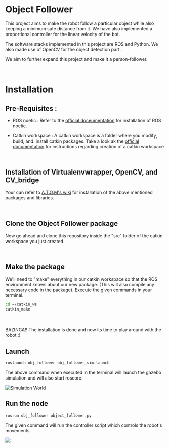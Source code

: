 # Object Follower

This project aims to make the robot follow a particular object while also keeping a minimum safe distance from it. We have also implemented a proportional controller for the linear velocity of the bot. 

The software stacks implemented in this project are ROS and Python. We also made use of OpenCV for the object detection part.

We aim to further expand this project and make it a person-follower.


<br>

# Installation

## Pre-Requisites :
- ROS noetic : Refer to the [official doceumentation](http://wiki.ros.org/noetic/Installation/Ubuntu) for installation of ROS noetic.
               
- Catkin workspace : A catkin workspace is a folder where you modify, build, and. install catkin packages. Take a look ak the [official documentation](http://wiki.ros.org/catkin/Tutorials/create_a_workspace) for instructions regarding creation of a catkin workspace


<br>

## Installation of Virtualenvwrapper, OpenCV, and CV_bridge

Your can refer to [A.T.O.M's wiki](https://atom-robotics-lab.github.io/wiki/setup/virtualenv.html) for installation of the above mentioned packages and libraries.

<br>

## Clone the Object Follower package
Now go ahead and clone this repository inside the "src" folder of the catkin workspace you just created.

<br>

## Make the package
We'll need to "make" everything in our catkin workspace so that the ROS environment knows about our new package.  (This will also compile any necessary code in the package). Execute the given commands in your terminal.

```bash
cd ~/catkin_ws
catkin_make
```


<br><br>
BAZINGA!! The installation is done and now its time to play around with the robot :)



## Launch

```bash
roslaunch obj_follower obj_follower_sim.launch
```
The above command when executed in the terminal will launch the gazebo simulation and will also start roscore.

![Simulation World]("https://github.com/atom-robotics-lab/obj_follower/blob/master/assets/Images/simulation.png")



## Run the node

```bash
rosrun obj_follower object_follower.py
```

The given command will run the controller script which controls the robot's movements.

![]("assets/GIF's/robot.gif")



